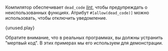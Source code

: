 Компилятор обеспечивает `dead_code`
[*lint*](https://en.wikipedia.org/wiki/Lint_%28software%29), чтобы предупреждать
о неиспользованных функциях. Атрибут `#[allow(dead_code)]` можно использовать, чтобы отключить уведомление.

{unused.play}

Обратите внимание, что в реальных программах, вы должны устранить "мертвый код".
В этих примерах мы его используем для демонстрации.
